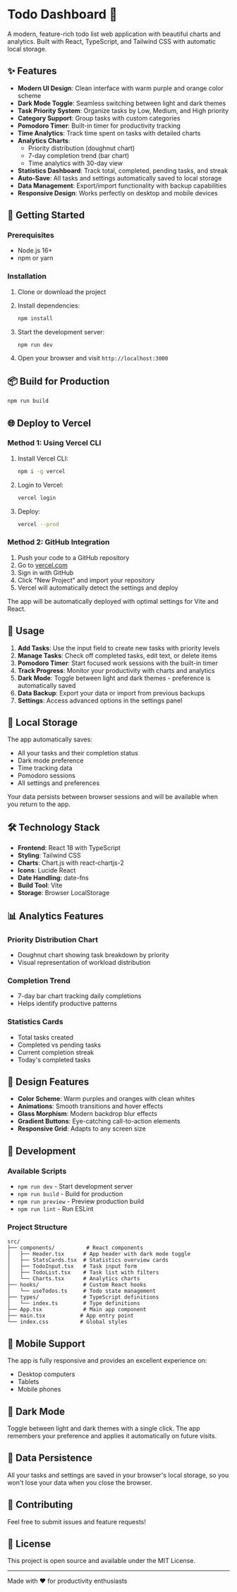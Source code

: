 # Todo Dashboard 📝

A modern, feature-rich todo list web application with beautiful charts and analytics. Built with React, TypeScript, and Tailwind CSS with automatic local storage.

## ✨ Features

- **Modern UI Design**: Clean interface with warm purple and orange color scheme
- **Dark Mode Toggle**: Seamless switching between light and dark themes
- **Task Priority System**: Organize tasks by Low, Medium, and High priority
- **Category Support**: Group tasks with custom categories
- **Pomodoro Timer**: Built-in timer for productivity tracking
- **Time Analytics**: Track time spent on tasks with detailed charts
- **Analytics Charts**: 
  - Priority distribution (doughnut chart)
  - 7-day completion trend (bar chart)
  - Time analytics with 30-day view
- **Statistics Dashboard**: Track total, completed, pending tasks, and streak
- **Auto-Save**: All tasks and settings automatically saved to local storage
- **Data Management**: Export/import functionality with backup capabilities
- **Responsive Design**: Works perfectly on desktop and mobile devices

## 🚀 Getting Started

### Prerequisites

- Node.js 16+ 
- npm or yarn

### Installation

1. Clone or download the project
2. Install dependencies:
   ```bash
   npm install
   ```

3. Start the development server:
   ```bash
   npm run dev
   ```

4. Open your browser and visit `http://localhost:3000`

## 📦 Build for Production

```bash
npm run build
```

## 🌐 Deploy to Vercel

### Method 1: Using Vercel CLI
1. Install Vercel CLI:
   ```bash
   npm i -g vercel
   ```

2. Login to Vercel:
   ```bash
   vercel login
   ```

3. Deploy:
   ```bash
   vercel --prod
   ```

### Method 2: GitHub Integration
1. Push your code to a GitHub repository
2. Go to [vercel.com](https://vercel.com)
3. Sign in with GitHub
4. Click "New Project" and import your repository
5. Vercel will automatically detect the settings and deploy

The app will be automatically deployed with optimal settings for Vite and React.

## 🎯 Usage

1. **Add Tasks**: Use the input field to create new tasks with priority levels
2. **Manage Tasks**: Check off completed tasks, edit text, or delete items
3. **Pomodoro Timer**: Start focused work sessions with the built-in timer
4. **Track Progress**: Monitor your productivity with charts and analytics
5. **Dark Mode**: Toggle between light and dark themes - preference is automatically saved
6. **Data Backup**: Export your data or import from previous backups
7. **Settings**: Access advanced options in the settings panel

## 💾 Local Storage

The app automatically saves:
- All your tasks and their completion status
- Dark mode preference
- Time tracking data
- Pomodoro sessions
- All settings and preferences

Your data persists between browser sessions and will be available when you return to the app.

## 🛠️ Technology Stack

- **Frontend**: React 18 with TypeScript
- **Styling**: Tailwind CSS
- **Charts**: Chart.js with react-chartjs-2
- **Icons**: Lucide React
- **Date Handling**: date-fns
- **Build Tool**: Vite
- **Storage**: Browser LocalStorage

## 📊 Analytics Features

### Priority Distribution Chart
- Doughnut chart showing task breakdown by priority
- Visual representation of workload distribution

### Completion Trend
- 7-day bar chart tracking daily completions
- Helps identify productive patterns

### Statistics Cards
- Total tasks created
- Completed vs pending tasks
- Current completion streak
- Today's completed tasks

## 🎨 Design Features

- **Color Scheme**: Warm purples and oranges with clean whites
- **Animations**: Smooth transitions and hover effects
- **Glass Morphism**: Modern backdrop blur effects
- **Gradient Buttons**: Eye-catching call-to-action elements
- **Responsive Grid**: Adapts to any screen size

## 🔧 Development

### Available Scripts

- `npm run dev` - Start development server
- `npm run build` - Build for production
- `npm run preview` - Preview production build
- `npm run lint` - Run ESLint

### Project Structure

```
src/
├── components/          # React components
│   ├── Header.tsx      # App header with dark mode toggle
│   ├── StatsCards.tsx  # Statistics overview cards
│   ├── TodoInput.tsx   # Task input form
│   ├── TodoList.tsx    # Task list with filters
│   └── Charts.tsx      # Analytics charts
├── hooks/              # Custom React hooks
│   └── useTodos.ts     # Todo state management
├── types/              # TypeScript definitions
│   └── index.ts        # Type definitions
├── App.tsx             # Main app component
├── main.tsx           # App entry point
└── index.css          # Global styles
```

## 📱 Mobile Support

The app is fully responsive and provides an excellent experience on:
- Desktop computers
- Tablets
- Mobile phones

## 🌙 Dark Mode

Toggle between light and dark themes with a single click. The app remembers your preference and applies it automatically on future visits.

## 💾 Data Persistence

All your tasks and settings are saved in your browser's local storage, so you won't lose your data when you close the browser.

## 🤝 Contributing

Feel free to submit issues and feature requests!

## 📄 License

This project is open source and available under the MIT License.

---

Made with ❤️ for productivity enthusiasts
